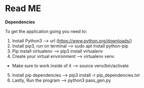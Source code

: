 # Read ME

**Dependencies**

To get the application going you need to:

1. Install Python3 --> url (https://www.python.org/downloads/)
2. Install pip3, run on terminal --> sudo apt install python-pip
3. Pip install virtualenv --> pip3 install virtualenv
4. Create your virtual environment --> virtualenv venv.
 *  Make sure to work inside of it --> source venv/bin/activate
5. Install pip dependencies --> pip3 install -r pip_dependencies.txt
6. Lastly, Run the program --> python3 pass_gen.py


